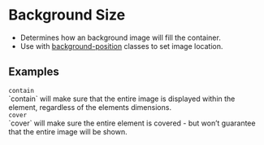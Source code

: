 # Background Size

* Determines how an background image will fill the container.
* Use with [background-position](#background-position) classes to set image location.

## Examples

<div class="pa3 ba b-gray-300 mb4">
    <div class="grid">
        <div class="s:col-6 mb3 s:mb0">
            <div class="h5 contain ba b-gray" style="background-image:url(https://placebear.com/420/320?image=2);background-repeat:no-repeat"></div>
            <code class="mt1 clipboard">contain</code>
            <div class-"tp-body-2">`contain` will make sure that the entire image is displayed within the element, regardless of the elements dimensions.</div>
        </div>
        <div class="s:col-6">
            <div class="h5 cover ba b-gray" style="background-image:url(https://placebear.com/420/320?image=2);background-repeat:no-repeat"></div>
            <code class="mt1 clipboard">cover</code>
            <div class-"tp-body-2">`cover` will make sure the entire element is covered - but won’t guarantee that the entire image will be shown.</div>
        </div>
    </div>
</div>

